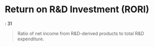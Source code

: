 # Return on R&D Investment (RORI)

: 31

> Ratio of net income from R&D-derived products to total R&D expenditure.
>